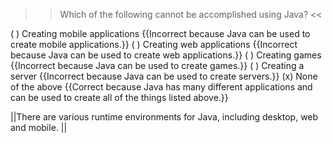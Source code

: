 >>Which of the following cannot be accomplished using Java? <<

( ) Creating mobile applications {{Incorrect because Java can be used to create mobile applications.}}
( ) Creating web applications {{Incorrect because Java can be used to create web applications.}}
( ) Creating games {{Incorrect because Java can be used to create games.}}
( ) Creating a server {{Incorrect because Java can be used to create servers.}}
(x) None of the above {{Correct because Java has many different applications and can be used to create all of the things listed above.}}

||There are various runtime environments for Java, including desktop, web and mobile. ||

